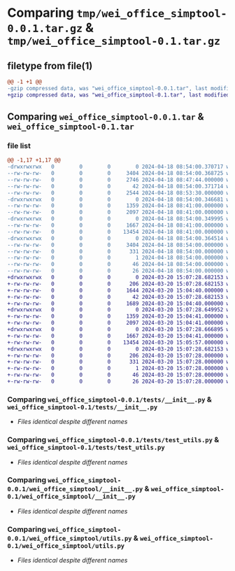 # Comparing `tmp/wei_office_simptool-0.0.1.tar.gz` & `tmp/wei_office_simptool-0.1.tar.gz`

## filetype from file(1)

```diff
@@ -1 +1 @@
-gzip compressed data, was "wei_office_simptool-0.0.1.tar", last modified: Thu Apr 18 08:54:00 2024, max compression
+gzip compressed data, was "wei_office_simptool-0.1.tar", last modified: Wed Mar 20 15:07:28 2024, max compression
```

## Comparing `wei_office_simptool-0.0.1.tar` & `wei_office_simptool-0.1.tar`

### file list

```diff
@@ -1,17 +1,17 @@
-drwxrwxrwx   0        0        0        0 2024-04-18 08:54:00.370717 wei_office_simptool-0.0.1/
--rw-rw-rw-   0        0        0     3404 2024-04-18 08:54:00.368725 wei_office_simptool-0.0.1/PKG-INFO
--rw-rw-rw-   0        0        0     2746 2024-04-18 08:47:44.000000 wei_office_simptool-0.0.1/README.md
--rw-rw-rw-   0        0        0       42 2024-04-18 08:54:00.371714 wei_office_simptool-0.0.1/setup.cfg
--rw-rw-rw-   0        0        0     2544 2024-04-18 08:53:30.000000 wei_office_simptool-0.0.1/setup.py
-drwxrwxrwx   0        0        0        0 2024-04-18 08:54:00.346681 wei_office_simptool-0.0.1/tests/
--rw-rw-rw-   0        0        0     1359 2024-04-18 08:41:00.000000 wei_office_simptool-0.0.1/tests/__init__.py
--rw-rw-rw-   0        0        0     2097 2024-04-18 08:41:00.000000 wei_office_simptool-0.0.1/tests/test_utils.py
-drwxrwxrwx   0        0        0        0 2024-04-18 08:54:00.349995 wei_office_simptool-0.0.1/wei_office_simptool/
--rw-rw-rw-   0        0        0     1667 2024-04-18 08:41:00.000000 wei_office_simptool-0.0.1/wei_office_simptool/__init__.py
--rw-rw-rw-   0        0        0    13454 2024-04-18 08:41:00.000000 wei_office_simptool-0.0.1/wei_office_simptool/utils.py
-drwxrwxrwx   0        0        0        0 2024-04-18 08:54:00.364514 wei_office_simptool-0.0.1/wei_office_simptool.egg-info/
--rw-rw-rw-   0        0        0     3404 2024-04-18 08:54:00.000000 wei_office_simptool-0.0.1/wei_office_simptool.egg-info/PKG-INFO
--rw-rw-rw-   0        0        0      331 2024-04-18 08:54:00.000000 wei_office_simptool-0.0.1/wei_office_simptool.egg-info/SOURCES.txt
--rw-rw-rw-   0        0        0        1 2024-04-18 08:54:00.000000 wei_office_simptool-0.0.1/wei_office_simptool.egg-info/dependency_links.txt
--rw-rw-rw-   0        0        0       46 2024-04-18 08:54:00.000000 wei_office_simptool-0.0.1/wei_office_simptool.egg-info/requires.txt
--rw-rw-rw-   0        0        0       26 2024-04-18 08:54:00.000000 wei_office_simptool-0.0.1/wei_office_simptool.egg-info/top_level.txt
+drwxrwxrwx   0        0        0        0 2024-03-20 15:07:28.682153 wei_office_simptool-0.1/
+-rw-rw-rw-   0        0        0      206 2024-03-20 15:07:28.682153 wei_office_simptool-0.1/PKG-INFO
+-rw-rw-rw-   0        0        0     1644 2024-03-20 15:04:40.000000 wei_office_simptool-0.1/README.md
+-rw-rw-rw-   0        0        0       42 2024-03-20 15:07:28.682153 wei_office_simptool-0.1/setup.cfg
+-rw-rw-rw-   0        0        0     1689 2024-03-20 15:04:40.000000 wei_office_simptool-0.1/setup.py
+drwxrwxrwx   0        0        0        0 2024-03-20 15:07:28.649952 wei_office_simptool-0.1/tests/
+-rw-rw-rw-   0        0        0     1359 2024-03-20 15:04:41.000000 wei_office_simptool-0.1/tests/__init__.py
+-rw-rw-rw-   0        0        0     2097 2024-03-20 15:04:41.000000 wei_office_simptool-0.1/tests/test_utils.py
+drwxrwxrwx   0        0        0        0 2024-03-20 15:07:28.666895 wei_office_simptool-0.1/wei_office_simptool/
+-rw-rw-rw-   0        0        0     1667 2024-03-20 15:04:41.000000 wei_office_simptool-0.1/wei_office_simptool/__init__.py
+-rw-rw-rw-   0        0        0    13454 2024-03-20 15:05:57.000000 wei_office_simptool-0.1/wei_office_simptool/utils.py
+drwxrwxrwx   0        0        0        0 2024-03-20 15:07:28.682153 wei_office_simptool-0.1/wei_office_simptool.egg-info/
+-rw-rw-rw-   0        0        0      206 2024-03-20 15:07:28.000000 wei_office_simptool-0.1/wei_office_simptool.egg-info/PKG-INFO
+-rw-rw-rw-   0        0        0      331 2024-03-20 15:07:28.000000 wei_office_simptool-0.1/wei_office_simptool.egg-info/SOURCES.txt
+-rw-rw-rw-   0        0        0        1 2024-03-20 15:07:28.000000 wei_office_simptool-0.1/wei_office_simptool.egg-info/dependency_links.txt
+-rw-rw-rw-   0        0        0       46 2024-03-20 15:07:28.000000 wei_office_simptool-0.1/wei_office_simptool.egg-info/requires.txt
+-rw-rw-rw-   0        0        0       26 2024-03-20 15:07:28.000000 wei_office_simptool-0.1/wei_office_simptool.egg-info/top_level.txt
```

### Comparing `wei_office_simptool-0.0.1/tests/__init__.py` & `wei_office_simptool-0.1/tests/__init__.py`

 * *Files identical despite different names*

### Comparing `wei_office_simptool-0.0.1/tests/test_utils.py` & `wei_office_simptool-0.1/tests/test_utils.py`

 * *Files identical despite different names*

### Comparing `wei_office_simptool-0.0.1/wei_office_simptool/__init__.py` & `wei_office_simptool-0.1/wei_office_simptool/__init__.py`

 * *Files identical despite different names*

### Comparing `wei_office_simptool-0.0.1/wei_office_simptool/utils.py` & `wei_office_simptool-0.1/wei_office_simptool/utils.py`

 * *Files identical despite different names*

